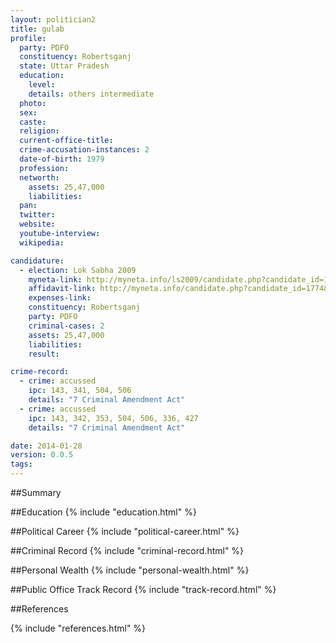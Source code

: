 ```yaml
---
layout: politician2
title: gulab
profile: 
  party: PDFO
  constituency: Robertsganj
  state: Uttar Pradesh
  education: 
    level: 
    details: others intermediate
  photo: 
  sex: 
  caste: 
  religion: 
  current-office-title: 
  crime-accusation-instances: 2
  date-of-birth: 1979
  profession: 
  networth: 
    assets: 25,47,000
    liabilities: 
  pan: 
  twitter: 
  website: 
  youtube-interview: 
  wikipedia: 

candidature: 
  - election: Lok Sabha 2009
    myneta-link: http://myneta.info/ls2009/candidate.php?candidate_id=1774
    affidavit-link: http://myneta.info/candidate.php?candidate_id=1774&scan=original
    expenses-link: 
    constituency: Robertsganj 
    party: PDFO
    criminal-cases: 2
    assets: 25,47,000
    liabilities: 
    result:  

crime-record: 
  - crime: accussed
    ipc: 143, 341, 504, 506
    details: "7 Criminal Amendment Act" 
  - crime: accussed
    ipc: 143, 342, 353, 504, 506, 336, 427
    details: "7 Criminal Amendment Act" 

date: 2014-01-28
version: 0.0.5
tags: 
---
```

##Summary


##Education
{% include "education.html" %}


##Political Career
{% include "political-career.html" %}


##Criminal Record
{% include "criminal-record.html" %}


##Personal Wealth
{% include "personal-wealth.html" %}


##Public Office Track Record
{% include "track-record.html" %}


##References


{% include "references.html" %}
